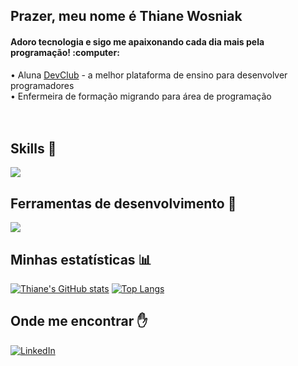 
## Prazer, meu nome é <strong>Thiane Wosniak</strong>
<h4> Adoro tecnologia e sigo me apaixonando cada dia mais pela programação! :computer:</h1>  


• Aluna <a href="https://rodolfomori.com.br/devclub/">DevClub</a> - a melhor plataforma de ensino para desenvolver programadores
<br>
• Enfermeira de formação migrando para área de programação
<br>
<br>
<br>
## Skills :rocket:
<p align="left">
  <a href="https://skillicons.dev">
    <img src="https://skillicons.dev/icons?i=html,css,js,react,nodejs,mongodb,docker" />
  </a>
</p>

## Ferramentas de desenvolvimento :hammer:
<p align="left">
  <a href="https://skillicons.dev">
    <img src="https://skillicons.dev/icons?i=vscode,figma,git,github" />
  </a>
</p>

## Minhas estatísticas :bar_chart:
[![Thiane's GitHub stats](https://github-readme-stats.vercel.app/api?username=thianecw)](https://github.com/anuraghazra/github-readme-stats)
[![Top Langs](https://github-readme-stats.vercel.app/api/top-langs/?username=thianecw)](https://github.com/anuraghazra/github-readme-stats)

## Onde me encontrar :raised_hand:
<p align="left">
  <a href="https://www.linkedin.com/in/thiane-wosniak-7276a31a7/" title="LinkedIn">
  <img src="https://img.shields.io/badge/-Linkedin-0e76a8?style=flat-square&logo=Linkedin&logoColor=white&link=/" alt="LinkedIn"/></a>
